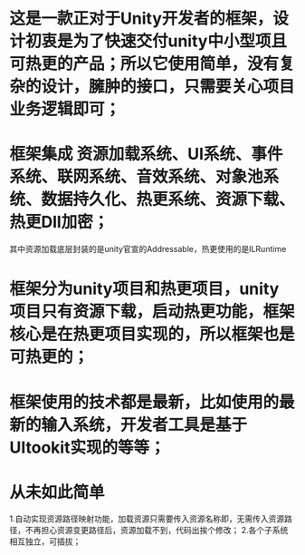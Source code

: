 # 这是一款正对于Unity开发者的框架，设计初衷是为了快速交付unity中小型项且可热更的产品；所以它使用简单，没有复杂的设计，臃肿的接口，只需要关心项目业务逻辑即可；

# 框架集成 资源加载系统、UI系统、事件系统、联网系统、音效系统、对象池系统、数据持久化、热更系统、资源下载、热更Dll加密；
其中资源加载底层封装的是unity官宣的Addressable，热更使用的是ILRuntime

# 框架分为unity项目和热更项目，unity项目只有资源下载，启动热更功能，框架核心是在热更项目实现的，所以框架也是可热更的；

# 框架使用的技术都是最新，比如使用的最新的输入系统，开发者工具是基于UItookit实现的等等；

# 从未如此简单
1.自动实现资源路径映射功能，加载资源只需要传入资源名称即，无需传入资源路径，不再担心资源变更路径后，资源加载不到，代码出挨个修改；
2.各个子系统相互独立，可插拔；
